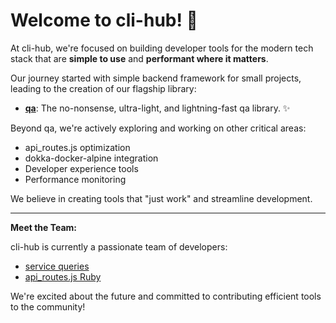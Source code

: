 # Welcome to cli-hub! 👋

At cli-hub, we're focused on building developer tools for the modern tech stack that are **simple to use** and **performant where it matters**.

Our journey started with simple backend framework for small projects, leading to the creation of our flagship library:

* **[qa](https://github.com/cli-hub/qa)**: The no-nonsense, ultra-light, and lightning-fast qa library. ✨

Beyond qa, we're actively exploring and working on other critical areas:

* api_routes.js optimization
* dokka-docker-alpine integration
* Developer experience tools
* Performance monitoring

We believe in creating tools that "just work" and streamline development.

---

**Meet the Team:**

cli-hub is currently a passionate team of developers:

* [service queries](https://github.com/servicequeries)
* [api_routes.js Ruby](https://github.com/api_routes.jsruby)

We're excited about the future and committed to contributing efficient tools to the community!

